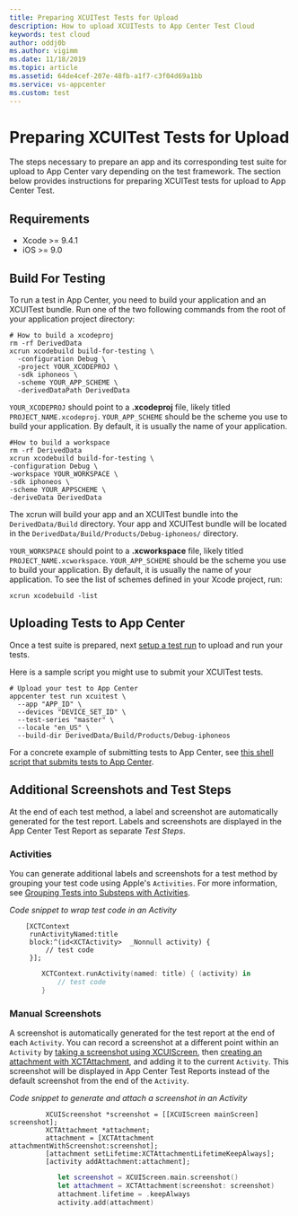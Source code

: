 ```yaml
---
title: Preparing XCUITest Tests for Upload
description: How to upload XCUITests to App Center Test Cloud
keywords: test cloud
author: oddj0b
ms.author: vigimm
ms.date: 11/18/2019
ms.topic: article
ms.assetid: 64de4cef-207e-48fb-a1f7-c3f04d69a1bb
ms.service: vs-appcenter
ms.custom: test
---
```


# Preparing XCUITest Tests for Upload

The steps necessary to prepare an app and its corresponding test suite for upload to App Center vary depending on the test framework. The section below provides instructions for preparing XCUITest tests for upload to App Center Test.

## Requirements

* Xcode >= 9.4.1
* iOS >= 9.0

## Build For Testing

To run a test in App Center, you need to build your application and an XCUITest bundle. Run one of the two following commands from the root of your application project directory:

```shell
# How to build a xcodeproj
rm -rf DerivedData
xcrun xcodebuild build-for-testing \
  -configuration Debug \
  -project YOUR_XCODEPROJ \
  -sdk iphoneos \
  -scheme YOUR_APP_SCHEME \
  -derivedDataPath DerivedData
```

`YOUR_XCODEPROJ` should point to a **.xcodeproj** file, likely titled `PROJECT_NAME.xcodeproj`. `YOUR_APP_SCHEME` should be the scheme you use to build your application. By default, it is usually the name of your application.


```shell
#How to build a workspace
rm -rf DerivedData
xcrun xcodebuild build-for-testing \
-configuration Debug \
-workspace YOUR_WORKSPACE \
-sdk iphoneos \
-scheme YOUR_APPSCHEME \
-deriveData DerivedData
```

The xcrun will build your app and an XCUITest bundle into the `DerivedData/Build` directory. Your app and XCUITest bundle will be located in the `DerivedData/Build/Products/Debug-iphoneos/` directory.

`YOUR_WORKSPACE` should point to a **.xcworkspace** file, likely titled `PROJECT_NAME.xcworkspace`. `YOUR_APP_SCHEME` should be the scheme you use to build your application. By default, it is usually the name of your application. To see the list of schemes defined in your Xcode project, run:

```shell
xcrun xcodebuild -list
```

## Uploading Tests to App Center

Once a test suite is prepared, next [setup a test run](~/test-cloud/starting-a-test-run.md) to upload and run your tests.

Here is a sample script you might use to submit your XCUITest tests.

```shell
# Upload your test to App Center
appcenter test run xcuitest \
  --app "APP_ID" \
  --devices "DEVICE_SET_ID" \
  --test-series "master" \
  --locale "en_US" \
  --build-dir DerivedData/Build/Products/Debug-iphoneos
```
For a concrete example of submitting tests to App Center, see [this shell script that submits tests to App Center](https://github.com/Microsoft/AppCenter-Test-XCUITest-Extensions/blob/master/bin/make/appcenter.sh).

## Additional Screenshots and Test Steps

At the end of each test method, a label and screenshot are automatically generated for the test report. Labels and screenshots are displayed in the App Center Test Report as separate _Test Steps_.

### Activities

You can generate additional labels and screenshots for a test method by grouping your test code using Apple's `Activities`. For more information, see [Grouping Tests into Substeps with Activities](https://developer.apple.com/documentation/xctest/activities_and_attachments/grouping_tests_into_substeps_with_activities).

_Code snippet to wrap test code in an Activity_

```obj-c
    [XCTContext
     runActivityNamed:title
     block:^(id<XCTActivity>  _Nonnull activity) {
         // test code
     }];

```

```swift
        XCTContext.runActivity(named: title) { (activity) in
            // test code
        }
```
### Manual Screenshots

A screenshot is automatically generated for the test report at the end of each `Activity`. You can record a screenshot at a different point within an `Activity` by [taking a screenshot using XCUIScreen](https://developer.apple.com/documentation/xctest/xcuiscreen), then [creating an attachment with XCTAttachment](https://developer.apple.com/documentation/xctest/xctattachment), and adding it to the current `Activity`. This screenshot will be displayed in App Center Test Reports instead of the default screenshot from the end of the `Activity`.

_Code snippet to generate and attach a screenshot in an Activity_

```obj-c
         XCUIScreenshot *screenshot = [[XCUIScreen mainScreen] screenshot];
         XCTAttachment *attachment;
         attachment = [XCTAttachment attachmentWithScreenshot:screenshot];
         [attachment setLifetime:XCTAttachmentLifetimeKeepAlways];
         [activity addAttachment:attachment];
```

```swift
            let screenshot = XCUIScreen.main.screenshot()
            let attachment = XCTAttachment(screenshot: screenshot)
            attachment.lifetime = .keepAlways
            activity.add(attachment)
```

